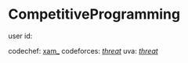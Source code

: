 # CompetitiveProgramming

user id:

codechef: [xam_](https://www.codechef.com/users/xam_)
codeforces: [_threat_](http://codeforces.com/profile/_threat_)
uva: [_threat_](https://uva.onlinejudge.org/index.php?option=com_comprofiler&Itemid=3)

